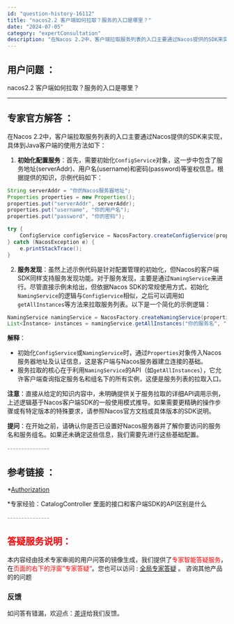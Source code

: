 ```yaml
---
id: "question-history-16112"
title: "nacos2.2 客户端如何拉取？服务的入口是哪里？"
date: "2024-07-05"
category: "expertConsultation"
description: "在Nacos 2.2中，客户端拉取服务列表的入口主要通过Nacos提供的SDK来实现，具体到Java客户端的使用方法如下：1. **初始化配置服务**：首先，需要初始化`ConfigService`对象，这一步中包含了服务地址(serverAddr)、用户名(username)和密码(passwor"
---
```


## 用户问题 ： 
 nacos2.2 客户端如何拉取？服务的入口是哪里？  

---------------
## 专家官方解答 ：

在Nacos 2.2中，客户端拉取服务列表的入口主要通过Nacos提供的SDK来实现，具体到Java客户端的使用方法如下：

1. **初始化配置服务**：首先，需要初始化`ConfigService`对象，这一步中包含了服务地址(serverAddr)、用户名(username)和密码(password)等鉴权信息。根据提供的知识，示例代码如下：

```java
String serverAddr = "你的Nacos服务器地址";
Properties properties = new Properties();
properties.put("serverAddr", serverAddr);
properties.put("username", "你的用户名");
properties.put("password", "你的密码");

try {
    ConfigService configService = NacosFactory.createConfigService(properties);
} catch (NacosException e) {
    e.printStackTrace();
}
```

2. **服务发现**：虽然上述示例代码是针对配置管理的初始化，但Nacos的客户端SDK同样支持服务发现功能。对于服务发现，主要是通过`NamingService`来进行。尽管直接示例未给出，但依据Nacos SDK的常规使用方式，初始化`NamingService`的逻辑与`ConfigService`相似，之后可以调用如`getAllInstances`等方法来拉取服务列表。以下是一个简化的示例逻辑：

```java
NamingService namingService = NacosFactory.createNamingService(properties);
List<Instance> instances = namingService.getAllInstances("你的服务名", "你的组名");
```

**解释**：
- 初始化`ConfigService`或`NamingService`时，通过`Properties`对象传入Nacos服务器地址及认证信息，这是客户端与Nacos服务器建立连接的基础。
- 服务拉取的核心在于利用`NamingService`的API（如`getAllInstances`），它允许客户端查询指定服务名和组名下的所有实例，这便是服务列表的拉取入口。

**注意**：直接从给定的知识内容中，未明确提供关于服务拉取的详细API调用示例，上述逻辑基于Nacos客户端SDK的一般使用模式推导。如果需要更精确的操作步骤或有特定版本的特殊要求，请参照Nacos官方文档或具体版本的SDK说明。

**提问**：在开始之前，请确认你是否已设置好Nacos服务器并了解你要访问的服务名和服务组名。如果还未确定这些信息，我们需要先进行这些基础配置。


<font color="#949494">---------------</font> 


## 参考链接 ：

*[Authorization](https://nacos.io/docs/latest/guide/user/auth)
 
 *专家经验：CatalogController 里面的接口和客户端SDK的API区别是什么 


 <font color="#949494">---------------</font> 
 


## <font color="#FF0000">答疑服务说明：</font> 

本内容经由技术专家审阅的用户问答的镜像生成，我们提供了<font color="#FF0000">专家智能答疑服务</font>，在<font color="#FF0000">页面的右下的浮窗”专家答疑“</font>。您也可以访问 : [全局专家答疑](https://answer.opensource.alibaba.com/docs/intro) 。 咨询其他产品的的问题

### 反馈
如问答有错漏，欢迎点：[差评](https://ai.nacos.io/user/feedbackByEnhancerGradePOJOID?enhancerGradePOJOId=16132)给我们反馈。
